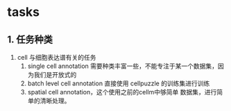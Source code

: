 # tasks

## 1. 任务种类

1. cell 与细胞表达谱有关的任务
    1. single cell annotation 需要种类丰富一些，不能专注于某一个数据集，因为我们是开放式的
    2. batch level cell annotation 直接使用 cellpuzzle 的训练集进行训练
    3. spatial cell annotation，这个使用之前的cellm中够简单 数据集，进行简单的清晰处理。

